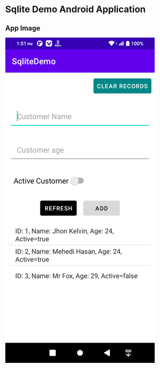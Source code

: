 # Sqlite Demo Android Application

## App Image

![](https://github.com/mehedi-softdev/sqlite-demo-andorid-app/blob/main/screenshots/app_image.png )
 
